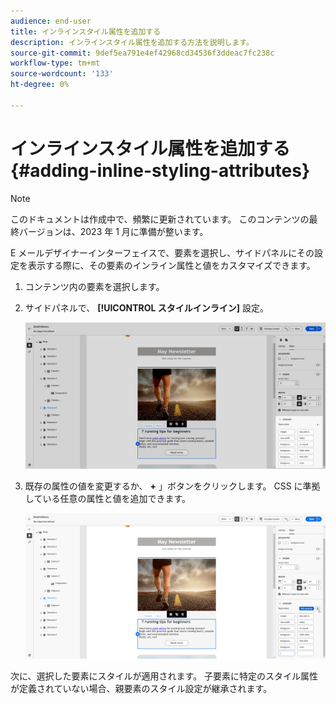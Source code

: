 ```yaml
---
audience: end-user
title: インラインスタイル属性を追加する
description: インラインスタイル属性を追加する方法を説明します。
source-git-commit: 9def5ea791e4ef42968cd34536f3ddeac7fc238c
workflow-type: tm+mt
source-wordcount: '133'
ht-degree: 0%

---
```



# インラインスタイル属性を追加する {#adding-inline-styling-attributes}

>[!NOTE]
>
>このドキュメントは作成中で、頻繁に更新されています。 このコンテンツの最終バージョンは、2023 年 1 月に準備が整います。

E メールデザイナーインターフェイスで、要素を選択し、サイドパネルにその設定を表示する際に、その要素のインライン属性と値をカスタマイズできます。

1. コンテンツ内の要素を選択します。
1. サイドパネルで、 **[!UICONTROL スタイルインライン]** 設定。

   ![](assets/styles_1.png)

1. 既存の属性の値を変更するか、 **+** 」ボタンをクリックします。 CSS に準拠している任意の属性と値を追加できます。

   ![](assets/styles_2.png)

次に、選択した要素にスタイルが適用されます。 子要素に特定のスタイル属性が定義されていない場合、親要素のスタイル設定が継承されます。
